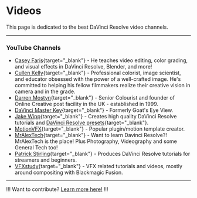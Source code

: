 # Videos

This page is dedicated to the best DaVinci Resolve video channels.

---

### YouTube Channels

- [Casey Faris](https://www.youtube.com/@CaseyFaris){target="_blank"} - He teaches video editing, color grading, and visual effects in DaVinci Resolve, Blender, and more!
- [Cullen Kelly](https://www.youtube.com/@CullenKelly){target="_blank"} - Professional colorist, image scientist, and educator obsessed with the power of a well-crafted image. He's committed to helping his fellow filmmakers realize their creative vision in camera and in the grade.
- [Darren Mostyn](https://www.youtube.com/@DarrenMostyn){target="_blank"}  - Senior Colourist and founder of Online Creative post facility in the UK - established in 1999.
- [DaVinci Master Key](https://www.youtube.com/@DaVinciMasterKey){target="_blank"} - Formerly Goat's Eye View.
- [Jake Wipp](https://www.youtube.com/@JakeWipp){target="_blank"} - Creates high quality DaVinci Resolve tutorials and [DaVinci Resolve presets](https://jakewipp.com/){target="_blank"}.
- [MotionVFX](https://www.youtube.com/@motionvfx){target="_blank"} - Popular plugin/motion template creator.
- [MrAlexTech](https://www.youtube.com/@MrAlexTech){target="_blank"} - Want to learn Davinci Resolve?! MrAlexTech is the place! Plus Photography, Videography and some General Tech too!
- [Patrick Stirling](https://www.youtube.com/c/patrickstirling){target="_blank"} - Produces DaVinci Resolve tutorials for streamers and beginners.
- [VFXstudy](https://www.youtube.com/@VFXstudy){target="_blank"} - VFX related tutorials and videos, mostly around compositing with Blackmagic Fusion.

---

!!!
Want to contribute? [Learn more here!](../contribute/)
!!!